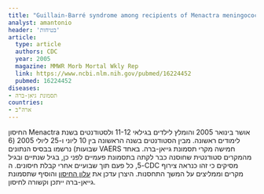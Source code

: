 ```yaml
---
title: "Guillain-Barré syndrome among recipients of Menactra meningococcal conjugate vaccine--United States, June-July 2005"
analyst: amantonio
header: 'בטיחות'
article:
  type: article
  authors: CDC
  year: 2005
  magazine: MMWR Morb Mortal Wkly Rep
  link: https://www.ncbi.nlm.nih.gov/pubmed/16224452
  pubmed: 16224452
diseases:
- תסמונת גיאן-ברה
countries:
- ארה"ב
---
```


החיסון Menactra אושר בינואר 2005 והומלץ לילדים בגילאי 11-12 ולסטודנטים בשנת לימודים ראשונה.
מבין הסטודנטים בשנה הראשונה בין 10 ליוני ו-25 ליולי 2005 (6 שבועות) נרשמו בבסיס הנתונים VAERS חמישה מקרי תסמונת גייאן-ברה.
באחד מהמקרים סטודנטית שחוסנה כבר לקתה בתסמונת פעמיים לפני כן, בגיל שנתיים ובגיל 5, כל פעם תוך שבועיים אחרי קבלת חיסונים. ה-CDC מסיקים כי זהו כנראה צירוף מקרים וממליצים על המשך התחסנות. היצרן עדכן את [עלון החיסון](https://www.fda.gov/downloads/biologicsbloodvaccines/vaccines/approvedproducts/ucm131170.pdf) והוסיף שתסמונת גייאן-ברה ייתכן וקשורה לחיסון.
